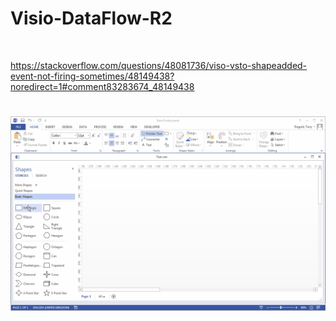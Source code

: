# Visio-DataFlow-R2

<br>


https://stackoverflow.com/questions/48081736/viso-vsto-shapeadded-event-not-firing-sometimes/48149438?noredirect=1#comment83283674_48149438


<h1 align="left">
  <img src="Images/ReadMe/visio.addin.addshapes.gif" />
</h1>
